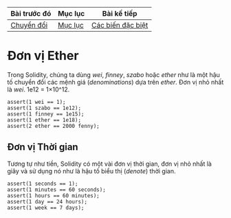 |Bài trước đó|Mục lục|Bài kế tiếp|
|---|---|---|
|[Chuyển đổi](17_Conversations.md)|[Mục lục](README.md)|[Các biến đặc biệt](19_SpecialVariables.md)|

# Đơn vị Ether

Trong Solidity, chúng ta dùng *wei*, *finney*, *szabo* hoặc *ether* như là một hậu tố chuyển đổi các mệnh giá (*denominations*) dựa trên *ether*. Đơn vị nhỏ nhất là *wei*. 1e12 = 1×10^12.

```solidity
assert(1 wei == 1);
assert(1 szabo == 1e12);
assert(1 finney == 1e15);
assert(1 ether == 1e18);
assert(2 ether == 2000 fenny);
```

## Đơn vị Thời gian

Tương tự như tiền, Solidity có một vài đơn vị thời gian, đơn vị nhỏ nhất là giây và sử dụng nó như là hậu tố biểu thị (*denote*) thời gian.

```solidity
assert(1 seconds == 1);
assert(1 minutes == 60 seconds);
assert(1 hours == 60 minutes);
assert(1 day == 24 hours);
assert(1 week == 7 days);
```
